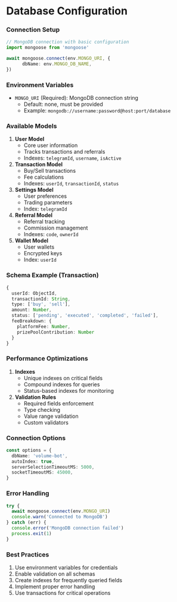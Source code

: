 # Database Configuration

### Connection Setup

```typescript
// MongoDB connection with basic configuration
import mongoose from 'mongoose'

await mongoose.connect(env.MONGO_URI, {
      dbName: env.MONGO_DB_NAME,
})
```

### Environment Variables

* `MONGO_URI` (Required): MongoDB connection string
  * Default: none, must be provided
  * Example: `mongodb://username:password@host:port/database`

### Available Models

1. **User Model**
   * Core user information
   * Tracks transactions and referrals
   * Indexes: `telegramId`, `username`, `isActive`
2. **Transaction Model**
   * Buy/Sell transactions
   * Fee calculations
   * Indexes: `userId`, `transactionId`, `status`
3. **Settings Model**
   * User preferences
   * Trading parameters
   * Index: `telegramId`
4. **Referral Model**
   * Referral tracking
   * Commission management
   * Indexes: `code`, `ownerId`
5. **Wallet Model**
   * User wallets
   * Encrypted keys
   * Index: `userId`

### Schema Example (Transaction)

```typescript
{
  userId: ObjectId,
  transactionId: String,
  type: ['buy', 'sell'],
  amount: Number,
  status: ['pending', 'executed', 'completed', 'failed'],
  feeBreakdown: {
    platformFee: Number,
    prizePoolContribution: Number
  }
}
```

### Performance Optimizations

1. **Indexes**
   * Unique indexes on critical fields
   * Compound indexes for queries
   * Status-based indexes for monitoring
2. **Validation Rules**
   * Required fields enforcement
   * Type checking
   * Value range validation
   * Custom validators

### Connection Options

```typescript
const options = {
  dbName: 'volume-bot',
  autoIndex: true,
  serverSelectionTimeoutMS: 5000,
  socketTimeoutMS: 45000,
}
```

### Error Handling

```typescript
try {
  await mongoose.connect(env.MONGO_URI)
  console.warn('Connected to MongoDB')
} catch (err) {
  console.error('MongoDB connection failed')
  process.exit(1)
}
```

### Best Practices

1. Use environment variables for credentials
2. Enable validation on all schemas
3. Create indexes for frequently queried fields
4. Implement proper error handling
5. Use transactions for critical operations
